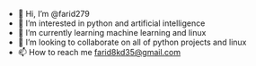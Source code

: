 - 👋 Hi, I’m @farid279
- 👀 I’m interested in python and artificial intelligence
- 🌱 I’m currently learning machine learning and linux
- 💞️ I’m looking to collaborate on all of python projects and linux 
- 📫 How to reach me farid8kd35@gmail.com

<!---
farid279/farid279 is a ✨ special ✨ repository because its `README.md` (this file) appears on your GitHub profile.
You can click the Preview link to take a look at your changes.
--->
